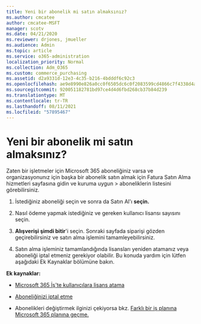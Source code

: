 ```yaml
---
title: Yeni bir abonelik mi satın almaksınız?
ms.author: cmcatee
author: cmcatee-MSFT
manager: scotv
ms.date: 04/21/2020
ms.reviewer: drjones, jmueller
ms.audience: Admin
ms.topic: article
ms.service: o365-administration
localization_priority: Normal
ms.collection: Adm_O365
ms.custom: commerce_purchasing
ms.assetid: d2a9331d-12e3-4c35-b216-4bdddf6c92c3
ms.openlocfilehash: ae9e8990e826a0cc0f6505dc6c0f2083599cd4866c7f4338d4a1c67568083616
ms.sourcegitcommit: 920051182781bd97ce4d4d6fbd268cb37b84d239
ms.translationtype: MT
ms.contentlocale: tr-TR
ms.lasthandoff: 08/11/2021
ms.locfileid: "57895467"
---
```

# <a name="looking-to-buy-a-new-subscription"></a>Yeni bir abonelik mi satın almaksınız?

Zaten bir işletmeler için Microsoft 365 aboneliğiniz varsa ve organizasyonunız için başka bir  abonelik satın almak için Fatura Satın Alma hizmetleri sayfasına gidin ve kuruma uygun \> [](https://go.microsoft.com/fwlink/p/?linkid=868433) aboneliklerin listesini görebilirsiniz.
 
1. İstediğiniz aboneliği seçin ve sonra da Satın Al'ı **seçin.**

2. Nasıl ödeme yapmak istediğiniz ve gereken kullanıcı lisansı sayısını seçin.

3. **Alışverişi şimdi bitir**'i seçin. Sonraki sayfada siparişi gözden geçirebilirsiniz ve satın alma işlemini tamamleyebilirsiniz.

4. Satın alma işleminiz tamamlandığında lisansları yeniden atamanız veya aboneliği iptal etmeniz gerekiyor olabilir. Bu konuda yardım için lütfen aşağıdaki Ek Kaynaklar bölümüne bakın.

 **Ek kaynaklar:**
  
- [Microsoft 365 İş'te kullanıcılara lisans atama](https://docs.microsoft.com/microsoft-365/admin/add-users/add-users)
    
- [Aboneliğinizi iptal etme](https://docs.microsoft.com/microsoft-365/commerce/subscriptions/cancel-your-subscription)
    
- Abonelikleri değiştirmek ilginizi çekiyorsa bkz. [Farklı bir iş planına Microsoft 365 planına geçme.](https://docs.microsoft.com/microsoft-365/commerce/subscriptions/switch-to-a-different-plan)